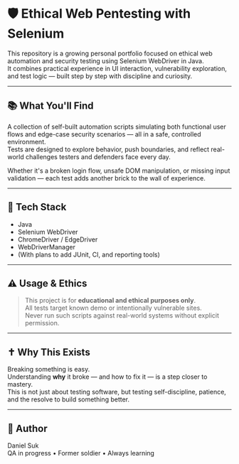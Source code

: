 # 🛡️ Ethical Web Pentesting with Selenium

This repository is a growing personal portfolio focused on ethical web automation and security testing using Selenium WebDriver in Java.  
It combines practical experience in UI interaction, vulnerability exploration, and test logic — built step by step with discipline and curiosity.

---

## 📚 What You'll Find

A collection of self-built automation scripts simulating both functional user flows and edge-case security scenarios — all in a safe, controlled environment.  
Tests are designed to explore behavior, push boundaries, and reflect real-world challenges testers and defenders face every day.

Whether it's a broken login flow, unsafe DOM manipulation, or missing input validation — each test adds another brick to the wall of experience.

---

## 🧰 Tech Stack

- Java  
- Selenium WebDriver  
- ChromeDriver / EdgeDriver  
- WebDriverManager  
- (With plans to add JUnit, CI, and reporting tools)

---

## ⚠️ Usage & Ethics

> This project is for **educational and ethical purposes only**.  
All tests target known demo or intentionally vulnerable sites.  
Never run such scripts against real-world systems without explicit permission.

---

## ✝️ Why This Exists

Breaking something is easy.  
Understanding **why** it broke — and how to fix it — is a step closer to mastery.  
This is not just about testing software, but testing self-discipline, patience, and the resolve to build something better.

---

## 👤 Author

Daniel Suk  
QA in progress • Former soldier • Always learning  
